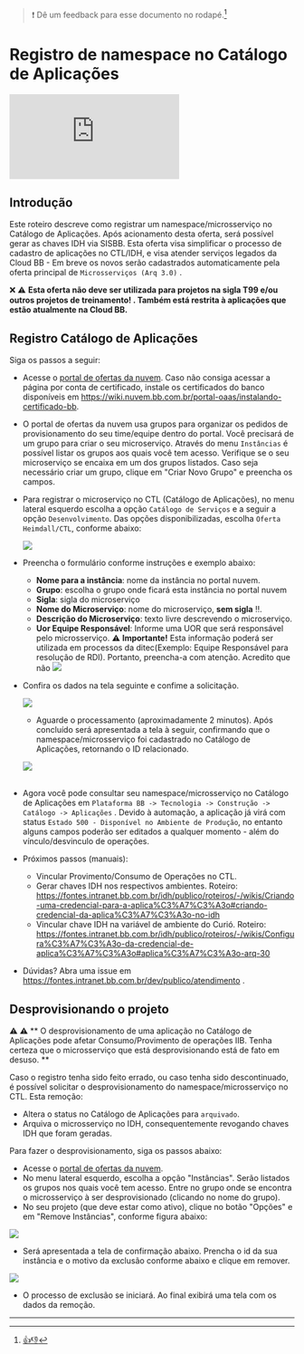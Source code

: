> :exclamation: Dê um feedback para esse documento no rodapé.[^1]

# Registro de namespace no Catálogo de Aplicações
![](https://eni.bb.com.br/eni1/matomo.php?idsite=469&amp;rec=1&amp;url=https://fontes.intranet.bb.com.br/dev/publico/roteiros/-/blob/master/ofertas/CadastroCTL_IDH.md&amp;action_name=ofertas/CadastroCTL_IDH)

## Introdução

Este roteiro descreve como registrar um namespace/microsserviço no Catálogo de Aplicações. Após acionamento desta oferta, será possível gerar as chaves IDH via SISBB. Esta oferta visa simplificar o processo de cadastro de aplicações no CTL/IDH, e visa atender serviços legados da Cloud BB - Em breve os novos serão cadastrados automaticamente pela oferta principal de `Microsserviços (Arq 3.0)` .

:x: :warning:  **Esta oferta não deve ser utilizada para projetos na sigla T99 e/ou outros projetos de treinamento! . Também está restrita à aplicações que estão atualmente na Cloud BB.**


## Registro Catálogo de Aplicações

Siga os passos a seguir:

* Acesse o [portal de ofertas da nuvem](https://portal.nuvem.bb.com.br/). Caso não consiga acessar a página por conta de certificado, instale os certificados do banco disponíveis em https://wiki.nuvem.bb.com.br/portal-oaas/instalando-certificado-bb.
* O portal de ofertas da nuvem usa grupos para organizar os pedidos de provisionamento do seu time/equipe dentro do portal. Você precisará de um grupo para criar o seu microserviço. Através do menu `Instâncias` é possível listar os grupos aos quais você tem acesso. Verifique se o seu microserviço se encaixa em um dos grupos listados. Caso seja necessário criar um grupo, clique em "Criar Novo Grupo" e preencha os campos.

* Para registrar o microserviço no CTL (Catálogo de Aplicações), no menu lateral esquerdo escolha a opção `Catálogo de Serviços` e a seguir a opção `Desenvolvimento`. Das opções disponibilizadas, escolha `Oferta Heimdall/CTL`, conforme abaixo:

  ![ ](./imagens/oferta_heimdall.png)<br>

* Preencha o formulário conforme instruções e exemplo abaixo:

  * **Nome para a instância**: nome da instância no portal nuvem.
  * **Grupo**: escolha o grupo onde ficará esta instância no portal nuvem
  * **Sigla**: sigla do microserviço
  * **Nome do Microserviço**:  nome do microserviço, **sem sigla** :bangbang:.
  * **Descrição do Microserviço**: texto livre descrevendo o microserviço.
  * **Uor Equipe Responsável**: Informe uma UOR que será responsável pelo microsserviço. :warning: **Importante!** Esta informação poderá ser utilizada em processos da ditec(Exemplo: Equipe Responsável para resolução de RDI). Portanto, preencha-a com atenção.
Acredito que não
  ![ ](./imagens/oferta_heimdall2.png)<br>

* Confira os dados na tela seguinte e confime a solicitação.

  ![ ](./imagens/oferta_heimdall3.png)<br>

  * Aguarde o processamento (aproximadamente 2 minutos). Após concluído será apresentada a tela à seguir, confirmando que o namespace/microsserviço foi cadastrado no Catálogo de Aplicações, retornando o ID relacionado.

  ![ ](./imagens/oferta_heimdall4.png)<br>
  <br>

* Agora você pode consultar seu namespace/microsserviço no Catálogo de Aplicações em `Plataforma BB -> Tecnologia -> Construção -> Catálogo -> Aplicações` . Devido à automação, a aplicação já virá com status `Estado 500 - Disponível no Ambiente de Produção`, no entanto alguns campos poderão ser editados a qualquer momento - além do vínculo/desvinculo de operações.

* Próximos passos (manuais):
  - Vincular Provimento/Consumo de Operações no CTL. 
  - Gerar chaves IDH nos respectivos ambientes. Roteiro: https://fontes.intranet.bb.com.br/idh/publico/roteiros/-/wikis/Criando-uma-credencial-para-a-aplica%C3%A7%C3%A3o#criando-credencial-da-aplica%C3%A7%C3%A3o-no-idh
  - Vincular chave IDH na variável de ambiente do Curió. Roteiro: https://fontes.intranet.bb.com.br/idh/publico/roteiros/-/wikis/Configura%C3%A7%C3%A3o-da-credencial-de-aplica%C3%A7%C3%A3o#aplica%C3%A7%C3%A3o-arq-30

* Dúvidas? Abra uma issue em https://fontes.intranet.bb.com.br/dev/publico/atendimento .

## Desprovisionando o projeto

:warning: :warning: ** O desprovisionamento de uma aplicação no Catálogo de Aplicações pode afetar Consumo/Provimento de operações IIB. Tenha certeza que o microsserviço que está desprovisionando está de fato em desuso. **

Caso o registro tenha sido feito errado, ou caso tenha sido descontinuado, é possível solicitar o desprovisionamento do namespace/microsserviço no CTL. Esta remoção: 

* Altera o status no Catálogo de Aplicações para `arquivado`.
* Arquiva o microsserviço no IDH, consequentemente revogando chaves IDH que foram geradas.

Para fazer o desprovisionamento, siga os passos abaixo:

* Acesse o [portal de ofertas da nuvem](https://portal.nuvem.bb.com.br/).
* No menu lateral esquerdo, escolha a opção "Instâncias". Serão listados os grupos nos quais você tem acesso. Entre no grupo onde se encontra o microsserviço à ser desprovisionado (clicando no nome do grupo).
* No seu projeto (que deve estar como ativo), clique no botão "Opções" e em "Remove Instâncias", conforme figura abaixo:

![ ](./imagens/oferta_heimdall5.png)

* Será apresentada a tela de confirmação abaixo. Prencha o id da sua instância e o motivo da exclusão conforme abaixo e clique em remover.

![ ](./imagens/oferta_heimdall6.png)

* O processo de exclusão se iniciará. Ao final exibirá uma tela com os dados da remoção.
---
[^1]: [👍👎](http://feedback.dev.intranet.bb.com.br/?origem=roteiros&url_origem=fontes.intranet.bb.com.br/dev/publico/roteiros/-/blob/master/ofertas/CadastroCTL_IDH.md&internalidade=ofertas/CadastroCTL_IDH)
